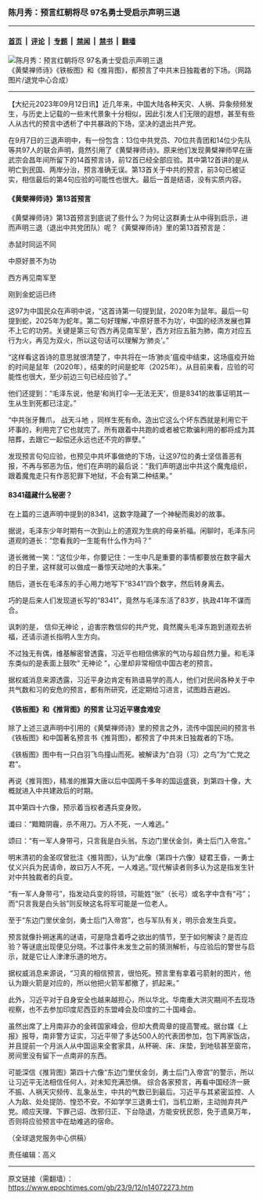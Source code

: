 ### 陈月秀：预言红朝将尽 97名勇士受启示声明三退

---

#### [首页](../../../..?n14072273) &nbsp;|&nbsp; [评论](../../../../../epoch-comment?n14072273) &nbsp;|&nbsp; [专题](../../../../../epoch-special?n14072273) &nbsp;|&nbsp; [禁闻](../../../../../epoch-news?n14072273) &nbsp;|&nbsp; [禁书](../../../../../books?n14072273) &nbsp;|&nbsp; [翻墙](https://github.com/gfw-breaker/nogfw/blob/master/README.md?n14072273)


<div><img alt="陈月秀：预言红朝将尽 97名勇士受启示声明三退" class="attachment-djy_600_400 size-djy_600_400 wp-post-image" src="https://i.epochtimes.com/assets/uploads/2023/09/id14072278-12d0c2be9dfda154cbc346731b50cc2d-600x400.jpeg"/>
<div class="caption">
 《黄檗禅师诗》《铁板图》和《推背图》，都预言了中共末日独裁者的下场。（网路图片/退党中心合成）
</div></div><hr/><div class="post_content" id="artbody" itemprop="articleBody">
 <!-- article content begin -->
 <p>
  【大纪元2023年09月12日讯】近几年来，中国大陆各种天灾、人祸、异象频频发生，与历史上记载的一些末代景象十分相似，因此引发人们无限的遐想，甚至有些人从古代的预言中透析了中共暴政的下场，坚决的退出共产党。
 </p>
 <p>
  在9月7日的三退声明中，有一份包含：13位中共党员、70位共青团和14位少先队等共97人的联合声明，竟然引用了《黄檗禅师诗》。原来他们发现黄檗禅师早在唐武宗会昌年间所留下的14首预言诗，前12首已经全部应验。其中第12首讲的是从明亡到民国、两岸分治，预言准确无误。第13首关于中共的预言，前3句已被证实，相信最后的第4句应验的可能性也很大。最后一首是结语，没有实质内容。
 </p>
 <h4>
  《黄檗禅师诗》第13首预言
 </h4>
 <p>
  《黄檗禅师诗》第13首预言到底说了些什么？为何让这群勇士从中得到启示，进而声明三退（退出中共党团队）呢？《黄檗禅师诗》里的第13首预言是：
 </p>
 <p>
  赤鼠时同运不同
 </p>
 <p>
  中原好景不为功
 </p>
 <p>
  西方再见南军至
 </p>
 <p>
  刚到金蛇运已终
 </p>
 <p>
  这97为中国民众在声明中说，“这首诗第一句提到鼠，2020年为鼠年。最后一句提到蛇，2025年为蛇年。第二句好理解，’中原好景不为功‘，中国的经济发展也算不上它的功劳。关键是第三句‘西方再见南军至’，西方对应五脏为肺，南方对应五行为火，再见为双火，所以这句话可以理解为‘肺炎’。”
 </p>
 <p>
  “这样看这首诗的意思就很清楚了，中共将在一场‘肺炎’瘟疫中结束，这场瘟疫开始的时间是鼠年（2020年），结束的时间是蛇年（2025年）。从目前来看，应验的可能性也很大，至少前边三句已经应验了。”
 </p>
 <p>
  他们还提到：“毛泽东说，他是‘和尚打伞—无法无天’，但是8341的故事证明其一生从生到死都已注定。”
 </p>
 <p>
  “中共张牙舞爪，
  <ok href="https://www.epochtimes.com/gb/tag/%E6%88%98%E5%A4%A9%E6%96%97%E5%9C%B0.html">
   战天斗地
  </ok>
  ，同样生死有命。造出它这么个坏东西就是利用它干坏事的，利用完了它也就完了。所有跟着中共跑的或者被它欺骗利用的都将成为其陪葬，去跟它一起偿还永远也还不完的罪孽。”
 </p>
 <p>
  发现预言句句应验，也预见中共坏事做绝的下场，让这97位的勇士坚信善恶有报，不再与邪恶为伍，他们在声明的最后说：“我们声明退出中共这个魔鬼组织，跟着魔鬼走只有作恶犯罪下地狱，不会有第二种结果。”
 </p>
 <h4>
  8341蕴藏什么秘密？
 </h4>
 <p>
  在上篇的三退声明中提到的8341，这数字隐藏了一个神秘而奥妙的故事。
 </p>
 <p>
  据说，毛泽东少年时期有一次到山上的道观为生病的母亲祈福。闲聊时，毛泽东问道观的道长：“您看我的一生能有什么作为吗？”
 </p>
 <p>
  道长微微一笑：“这位少年，你要记住：一生中凡是重要的事情都要放在数字最大的日子里，这样就可以做成一番惊天动地的大事来。”
 </p>
 <p>
  随后，道长在毛泽东的手心用力地写下“8341”四个数字，然后转身离去。
 </p>
 <p>
  巧的是后来人们发现道长写的“8341”，竟然与毛泽东活了83岁，执政41年不谋而合。
 </p>
 <p>
  讽刺的是，
  <ok href="https://www.epochtimes.com/gb/tag/%E4%BF%A1%E4%BB%B0%E6%97%A0%E7%A5%9E%E8%AE%BA.html">
   信仰无神论
  </ok>
  ，迫害宗教信仰的共产党，竟然魔头毛泽东跑到道观去祈福，还请示道长指明人生方向。
 </p>
 <p>
  不过独无有偶，维基解密曾透露，习近平也相信佛家的气功与超自然力量。和毛泽东类似的是表面上鼓吹“
  <ok href="https://www.epochtimes.com/gb/tag/%E6%97%A0%E7%A5%9E%E8%AE%BA.html">
   无神论
  </ok>
  ”，心里却非常相信中国古老的预言。
 </p>
 <p>
  据权威消息来源透露，习近平身边肯定有熟谙易学的高人，他们对民间各种关于中共气数和习的安危的预言，都有所研究，还定期给习进言，试图趋吉避凶。
 </p>
 <h4>
  《铁板图》和《推背图》的预言 让习近平寝食难安
 </h4>
 <p>
  除了上述三退声明中引用的《黄檗禅师诗》里的预言之外，流传中国民间的预言书《铁板图》和中国著名预言书《推背图》，都预言了中共末日独裁者的下场。
 </p>
 <p>
  《铁板图》图中有一只白羽飞鸟撞山而死。被解读为“白羽（习）之鸟”为“亡党之君”。
 </p>
 <p>
  再说《推背图》，精准的推算大唐以后中国两千多年的国运盛衰，到第四十像，大概就进入中共建政后的时期。
 </p>
 <p>
  其中第四十六像，预示着当权者遇兵变身败。
 </p>
 <p>
  谶曰：“黯黯阴霾，杀不用刀。万人不死，一人难逃。”
 </p>
 <p>
  颂曰：“有一军人身带弓，只言我是白头翁。东边门里伏金剑，勇士后门入帝宫。”
 </p>
 <p>
  明末清初的金圣叹曾批注《推背图》，认为“此像（第四十六像）疑君王昏，一勇士仗义兴兵为民请命，故曰万人不死，一人难逃。”现代解读者则多认为这是指发生针对中共独裁者的兵变。
 </p>
 <p>
  “有一军人身带弓”，指发动兵变的将领，可能姓“张”（长弓）或名字中含有“弓”；而“只言我是白头翁”则反映这名将军可能是一位老人。
 </p>
 <p>
  至于“东边门里伏金剑，勇士后门入帝宫”，也与军队有关，明示会发生兵变。
 </p>
 <p>
  预言就像扑朔迷离的谜语，可是隐含着呼之欲出的情节，至于如何解读？是否应验？等谜底出现便见分晓。不过事件未发生之前的猜测解析，与应验后的警世与启示，就是它让人津津乐道的地方。
 </p>
 <p>
  据权威消息来源说，“习真的相信预言，很怕死。预言里有拿着弓箭射的图片，他认为跟火箭是对应的，所以他把火箭军都撤了，抓起来。”
 </p>
 <p>
  此外，习近平对于自身安全也越来越担心，所以华北、华南重大洪灾期间不去现场视察，也不去参加印度尼西亚的东盟峰会及印度的二十国峰会。
 </p>
 <p>
  虽然出席了上月南非办的金砖国家峰会，但却大费周章的提高警戒。据台媒《上报》报导，南非警方证实，习近平带了多达500人的代表团参加，包下两家饭店，并且提前一个月派人从中国运来全套家具，从杯碗、床、床垫，到地毯甚至窗帘，房间里没有留下一点南非的东西。
 </p>
 <p>
  可能深信《推背图》第四十六像“东边门里伏金剑，勇士后门入帝宫”的警示，所以让习近平无法相信任何人，对未知充满恐惧。 综合各家预言，再看中国经济一厥不振、人祸天灾频传、乱象丛生，中共的气数已到最后。习近平与其紧密监控、人人为敌、处处提防、惶恐不安。不如学学三退勇士们，当机立断，主动抛弃共产党。顺应天理、下罪己诏、改邪归正、下台隐退，方能安抚民怨，免于遗臭万年，否则将应验预言中在劫难逃的宿命。
 </p>
 <p>
  （全球退党服务中心供稿）
 </p>
 <p>
  责任编辑：高义
 </p>
 <!-- article content end -->
 <div id="below_article_ad">
 </div>
</div>


---

原文链接（需翻墙）：https://www.epochtimes.com/gb/23/9/12/n14072273.htm
